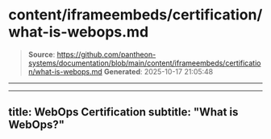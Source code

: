 # content/iframeembeds/certification/what-is-webops.md

> **Source**: https://github.com/pantheon-systems/documentation/blob/main/content/iframeembeds/certification/what-is-webops.md
> **Generated**: 2025-10-17 21:05:48

---

---
title: WebOps Certification
subtitle: "What is WebOps?"
---

<Partial file="certification-guide/what-is-webops.md" />
